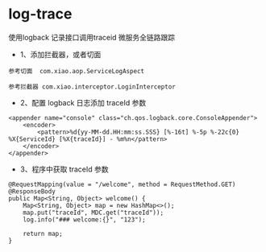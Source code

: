 # log-trace
使用logback 记录接口调用traceid 微服务全链路跟踪


- 1、添加拦截器，或者切面

```
参考切面  com.xiao.aop.ServiceLogAspect

参考拦截器 com.xiao.interceptor.LoginInterceptor
```

- 2、配置 logback 日志添加 traceId 参数

```
<appender name="console" class="ch.qos.logback.core.ConsoleAppender">
    <encoder>
        <pattern>%d{yy-MM-dd.HH:mm:ss.SSS} [%-16t] %-5p %-22c{0}  %X{ServiceId} [%X{traceId}] - %m%n</pattern>
    </encoder>
</appender>
```

- 3、程序中获取 traceId 参数

```
@RequestMapping(value = "/welcome", method = RequestMethod.GET)
@ResponseBody
public Map<String, Object> welcome() {
    Map<String, Object> map = new HashMap<>();
    map.put("traceId", MDC.get("traceId"));
    log.info("### welcome:{}", "123");

    return map;
}
```